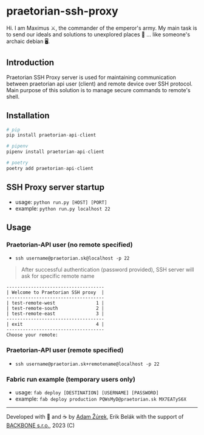 # praetorian-ssh-proxy

Hi. I am Maximus ⚔️, the commander of the emperor's army. My main task is to send our ideals and solutions to
unexplored places 🌄 ... like someone's archaic debian 🖥️.

## Introduction

Praetorian SSH Proxy server is used for maintaining communication between praetorian api user (client) and remote device
over SSH protocol. Main purpose of this solution is to manage secure commands to remote's shell.

## Installation

```python
# pip
pip install praetorian-api-client

# pipenv
pipenv install praetorian-api-client

# poetry
poetry add praetorian-api-client
```

## SSH Proxy server startup

- usage: `python run.py [HOST] [PORT]`
- example: `python run.py localhost 22`

## Usage

### Praetorian-API user (no remote specified)

- `ssh username@praetorian.sk@localhost -p 22`

> After successful authentication (password provided),
> SSH server will ask for specific remote name

```
------------------------------------
| Welcome to Praetorian SSH proxy  |
------------------------------------
| test-remote-west               1 |
| test-remote-south              2 |
| test-remote-east               3 |
------------------------------------
| exit                           4 |
------------------------------------
Choose your remote:
```

### Praetorian-API user (remote specified)

-  `ssh username@praetorian.sk+remotename@localhost -p 22`

### Fabric run example (temporary users only)

- usage: `fab deploy [DESTINATION] [USERNAME] [PASSWORD]`
- example: `fab deploy production PQWsMyD@praetorian.sk MX7EATyS6X`

---
Developed with 💙 and ☕️ by [Adam Žúrek](https://zurek11.github.io/), Erik Belák
with the support of [BACKBONE s.r.o.](https://www.backbone.sk/), 2023 (C)
